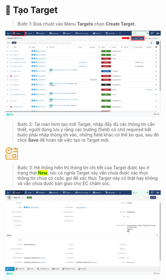 # 🎯 Tạo Target

> Bước 1: Đưa chuột vào Menu **Targets** chọn **Create Target.**

![](<../../.gitbook/assets/image (116).png>)

> Bước 2: Tại màn hình tạo mới Target, nhập đầy đủ các thông tin cần thiết, người dùng lưu ý rằng các trường (field) có chữ required bắt buộc phải nhập thông tin vào, những field khác có thể bỏ qua, sau đó click **Save** để hoàn tất việc tạo ra Target mới.

![](<../../.gitbook/assets/image (107).png>)

> Bước 3: Hệ thống hiển thị thông tin chi tiết của Target được tạo ở trạng thái <mark style="color:green;">**New**</mark>, tức có nghĩa Target này vẫn chưa được xác thực thông tin chưa có cuộc gọi để xác thực Target này có thật hay không và vẫn chưa được bàn giao cho EC chăm sóc.

![](<../../.gitbook/assets/image (117).png>)

